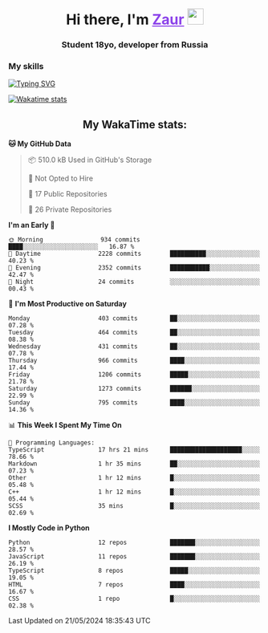 <h1 align="center">
    Hi there, I'm 
    <a href="https://t.me/skyguy" target="_blank" style="color: #8C43EA">Zaur</a>
    <img src="https://github.com/blackcater/blackcater/raw/main/images/Hi.gif" height="32">
</h1>

<h3 align="center">
    Student 18yo, developer from Russia
</h3>  

### **My skills**
[![Typing SVG](https://readme-typing-svg.herokuapp.com?font=Oxanium&duration=3000&pause=1500&color=8C43EA&height=30&lines=Python:+FastAPI,+Flask,+Aiogram,+Telethon;SQL:+PostgreSQL,+SQLite;JavaScript/TypeScript:+React.js;HTML+(PUG),+CSS+(SCSS))](https://git.io/typing-svg)

[![Wakatime stats](https://github-readme-stats.vercel.app/api/wakatime?username=skyguy&hide_title=true&show_icons=true&title_color=8C43EA&icon_color=BE57EA&bg_color=30,191919,341b56&text_color=B1B1B1&border_radius=10&hide_border=true)](https://github.com/anuraghazra/github-readme-stats)


<h2 align="center"> My WakaTime stats: </h2>

<!--START_SECTION:waka-->
**🐱 My GitHub Data** 

> 📦 510.0 kB Used in GitHub's Storage 
 > 
> 🚫 Not Opted to Hire
 > 
> 📜 17 Public Repositories 
 > 
> 🔑 26 Private Repositories 
 > 
**I'm an Early 🐤** 

```text
🌞 Morning                934 commits         ████░░░░░░░░░░░░░░░░░░░░░   16.87 % 
🌆 Daytime                2228 commits        ██████████░░░░░░░░░░░░░░░   40.23 % 
🌃 Evening                2352 commits        ███████████░░░░░░░░░░░░░░   42.47 % 
🌙 Night                  24 commits          ░░░░░░░░░░░░░░░░░░░░░░░░░   00.43 % 
```
📅 **I'm Most Productive on Saturday** 

```text
Monday                   403 commits         ██░░░░░░░░░░░░░░░░░░░░░░░   07.28 % 
Tuesday                  464 commits         ██░░░░░░░░░░░░░░░░░░░░░░░   08.38 % 
Wednesday                431 commits         ██░░░░░░░░░░░░░░░░░░░░░░░   07.78 % 
Thursday                 966 commits         ████░░░░░░░░░░░░░░░░░░░░░   17.44 % 
Friday                   1206 commits        █████░░░░░░░░░░░░░░░░░░░░   21.78 % 
Saturday                 1273 commits        ██████░░░░░░░░░░░░░░░░░░░   22.99 % 
Sunday                   795 commits         ████░░░░░░░░░░░░░░░░░░░░░   14.36 % 
```


📊 **This Week I Spent My Time On** 

```text
💬 Programming Languages: 
TypeScript               17 hrs 21 mins      ████████████████████░░░░░   78.66 % 
Markdown                 1 hr 35 mins        ██░░░░░░░░░░░░░░░░░░░░░░░   07.23 % 
Other                    1 hr 12 mins        █░░░░░░░░░░░░░░░░░░░░░░░░   05.48 % 
C++                      1 hr 12 mins        █░░░░░░░░░░░░░░░░░░░░░░░░   05.44 % 
SCSS                     35 mins             █░░░░░░░░░░░░░░░░░░░░░░░░   02.69 % 
```

**I Mostly Code in Python** 

```text
Python                   12 repos            ███████░░░░░░░░░░░░░░░░░░   28.57 % 
JavaScript               11 repos            ███████░░░░░░░░░░░░░░░░░░   26.19 % 
TypeScript               8 repos             █████░░░░░░░░░░░░░░░░░░░░   19.05 % 
HTML                     7 repos             ████░░░░░░░░░░░░░░░░░░░░░   16.67 % 
CSS                      1 repo              █░░░░░░░░░░░░░░░░░░░░░░░░   02.38 % 
```




 Last Updated on 21/05/2024 18:35:43 UTC
<!--END_SECTION:waka-->
